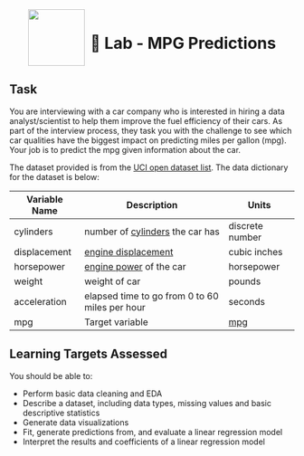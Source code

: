 <div style="display: flex; align-items: center; justify-content: center; text-align: center;">
  <img src="https://coursereport-s3-production.global.ssl.fastly.net/uploads/school/logo/219/original/CT_LOGO_NEW.jpg" width="100" style="margin-right: 10px;">
  <div>
    <h1><b>🧪 Lab - MPG Predictions</b></h1>
  </div>
</div>

## Task
You are interviewing with a car company who is interested in hiring a data analyst/scientist to help them improve the fuel efficiency of their cars. As part of the interview process, they task you with the challenge to see which car qualities have the biggest impact on predicting miles per gallon (mpg). Your job is to predict the mpg given information about the car.

The dataset provided is from the [UCI open dataset list](https://archive.ics.uci.edu/ml/datasets/Auto+MPG). The data dictionary for the dataset is below:

Variable Name | Description | Units
--- | --- | ---
cylinders | number of [cylinders](https://en.wikipedia.org/wiki/Cylinder_%28engine%29) the car has | discrete number
displacement | [engine displacement](https://en.wikipedia.org/wiki/Engine_displacement) | cubic inches
horsepower | [engine power](https://en.wikipedia.org/wiki/Horsepower) of the car | horsepower
weight | weight of car | pounds
acceleration | elapsed time to go from 0 to 60 miles per hour | seconds
mpg | Target variable | [mpg](https://www.kbb.com/what-is/mpg/)



## Learning Targets Assessed
You should be able to:
- Perform basic data cleaning and EDA
- Describe a dataset, including data types, missing values and basic descriptive statistics
- Generate data visualizations
- Fit, generate predictions from, and evaluate a linear regression model
- Interpret the results and coefficients of a linear regression model